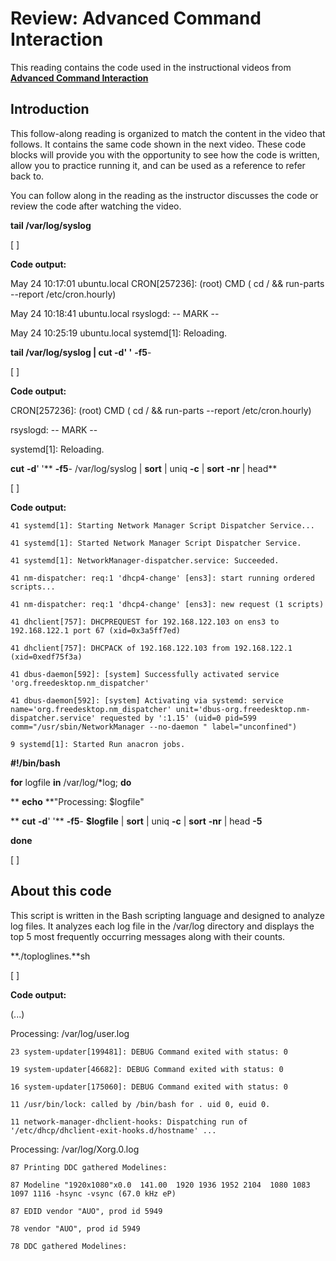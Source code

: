 # Review: Advanced Command Interaction

This reading contains the code used in the instructional videos from [**Advanced Command Interaction**](https://www.coursera.org/learn/python-operating-system/lecture/eSaS2/advanced-command-interaction)

## Introduction

This follow-along reading is organized to match the content in the video that follows. It contains the same code shown in the next video. These code blocks will provide you with the opportunity to see how the code is written, allow you to practice running it, and can be used as a reference to refer back to.

You can follow along in the reading as the instructor discusses the code or review the code after watching the video.

**tail /var/log/syslog**

[ ]

**Code output:**

May 24 10:17:01 ubuntu.local CRON[257236]: (root) CMD (   cd / && run-parts --report /etc/cron.hourly)

May 24 10:18:41 ubuntu.local rsyslogd: -- MARK --

May 24 10:25:19 ubuntu.local systemd[1]: Reloading.

**tail /var/log/syslog | **cut** **-d**' '** **-f5**-

[ ]

**Code output:**

CRON[257236]: (root) CMD (   cd / && run-parts --report /etc/cron.hourly)

rsyslogd: -- MARK --

systemd[1]: Reloading.

**cut** **-d**' '** **-f5**- /var/log/syslog | **sort** | uniq **-c** | **sort** **-nr** | head**

[ ]

**Code output:**

    41 systemd[1]: Starting Network Manager Script Dispatcher Service...

    41 systemd[1]: Started Network Manager Script Dispatcher Service.

    41 systemd[1]: NetworkManager-dispatcher.service: Succeeded.

    41 nm-dispatcher: req:1 'dhcp4-change' [ens3]: start running ordered scripts...

    41 nm-dispatcher: req:1 'dhcp4-change' [ens3]: new request (1 scripts)

    41 dhclient[757]: DHCPREQUEST for 192.168.122.103 on ens3 to 192.168.122.1 port 67 (xid=0x3a5ff7ed)

    41 dhclient[757]: DHCPACK of 192.168.122.103 from 192.168.122.1 (xid=0xedf75f3a)

    41 dbus-daemon[592]: [system] Successfully activated service 'org.freedesktop.nm_dispatcher'

    41 dbus-daemon[592]: [system] Activating via systemd: service name='org.freedesktop.nm_dispatcher' unit='dbus-org.freedesktop.nm-dispatcher.service' requested by ':1.15' (uid=0 pid=599 comm="/usr/sbin/NetworkManager --no-daemon " label="unconfined")

    9 systemd[1]: Started Run anacron jobs.

**#!/bin/bash**

**for** logfile **in** /var/log/*log; **do**

**    **echo** **"Processing: $logfile"

**    **cut** **-d**' '** **-f5**- **$logfile** | **sort** | uniq **-c** | **sort** **-nr** | head **-5**

**done**

[ ]

## About this code

This script is written in the Bash scripting language and designed to analyze log files. It analyzes each log file in the /var/log directory and displays the top 5 most frequently occurring messages along with their counts.

**./toploglines.**sh

[ ]

**Code output:**

(...)

Processing: /var/log/user.log

    23 system-updater[199481]: DEBUG Command exited with status: 0

    19 system-updater[46682]: DEBUG Command exited with status: 0

    16 system-updater[175060]: DEBUG Command exited with status: 0

    11 /usr/bin/lock: called by /bin/bash for . uid 0, euid 0.

    11 network-manager-dhclient-hooks: Dispatching run of '/etc/dhcp/dhclient-exit-hooks.d/hostname' ...

Processing: /var/log/Xorg.0.log

    87 Printing DDC gathered Modelines:

    87 Modeline "1920x1080"x0.0  141.00  1920 1936 1952 2104  1080 1083 1097 1116 -hsync -vsync (67.0 kHz eP)

    87 EDID vendor "AUO", prod id 5949

    78 vendor "AUO", prod id 5949

    78 DDC gathered Modelines:
